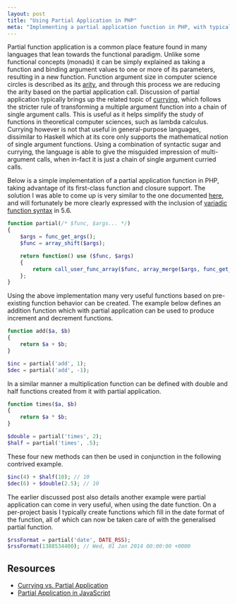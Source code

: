 ```yaml
---
layout: post
title: "Using Partial Application in PHP"
meta: "Implementing a partial application function in PHP, with typical use-cases."
---
```


Partial function application is a common place feature found in many languages that lean towards the functional paradigm.
Unlike some functional concepts (monads) it can be simply explained as taking a function and binding argument values to one or more of its parameters, resulting in a new function.
Function argument size in computer science circles is described as its [arity](http://en.wikipedia.org/wiki/Arity), and through this process we are reducing the arity based on the partial application call.
Discussion of partial application typically brings up the related topic of [currying](http://en.wikipedia.org/wiki/Currying), which follows the stricter rule of transforming a multiple argument function into a chain of single argument calls.
This is useful as it helps simplify the study of functions in theoretical computer sciences, such as lambda calculus.
Currying however is not that useful in general-purpose languages, dissimilar to Haskell which at its core only supports the mathematical notion of single argument functions.
Using a combination of syntactic sugar and currying, the language is able to give the misguided impression of multi-argument calls, when in-fact it is just a chain of single argument curried calls.
<!--more-->

Below is a simple implementation of a partial application function in PHP, taking advantage of its first-class function and closure support.
The solution I was able to come up is very similar to the one documented [here](http://allthingsphp.blogspot.co.uk/2012/02/currying-vs-partial-application.html), and will fortunately be more clearly expressed with the inclusion of [variadic function syntax](https://wiki.php.net/rfc/variadics) in 5.6.

```php
function partial(/* $func, $args... */)
{
    $args = func_get_args();
    $func = array_shift($args);

    return function() use ($func, $args)
    {
        return call_user_func_array($func, array_merge($args, func_get_args()));
    };
}
```

Using the above implementation many very useful functions based on pre-existing function behavior can be created.
The example below defines an addition function which with partial application can be used to produce increment and decrement functions.

```php
function add($a, $b)
{
    return $a + $b;
}

$inc = partial('add', 1);
$dec = partial('add', -1);
```

In a similar manner a multiplication function can be defined with double and half functions created from it with partial application.

```php
function times($a, $b)
{
    return $a * $b;
}

$double = partial('times', 2);
$half = partial('times', .5);
```

These four new methods can then be used in conjunction in the following contrived example.

```php
$inc(4) + $half(10); // 10
$dec(6) + $double(2.5); // 10
```

The earlier discussed post also details another example were partial application can come in very useful, when using the date function.
On a per-project basis I typically create functions which fill in the date format of the function, all of which can now be taken care of with the generalised partial function.

```php
$rssFormat = partial('date', DATE_RSS);
$rssFormat(1388534400); // Wed, 01 Jan 2014 00:00:00 +0000
```

## Resources

- [Currying vs. Partial Application](http://allthingsphp.blogspot.co.uk/2012/02/currying-vs-partial-application.html)
- [Partial Application in JavaScript](http://benalman.com/news/2012/09/partial-application-in-javascript/)
